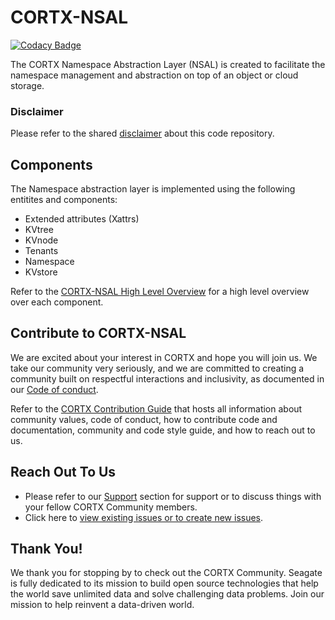 

# CORTX-NSAL

[![Codacy Badge](https://api.codacy.com/project/badge/Grade/6beb9e8fb4e64743b293431e91a8d787)](https://app.codacy.com/gh/Seagate/cortx-nsal?utm_source=github.com&utm_medium=referral&utm_content=Seagate/cortx-nsal&utm_campaign=Badge_Grade)

The CORTX Namespace Abstraction Layer (NSAL) is created to facilitate the namespace management and abstraction on top of an object or cloud storage.

### Disclaimer
Please refer to the shared [disclaimer](https://github.com/Seagate/cortx-posix#disclaimer) about this code repository.

## Components

The Namespace abstraction layer is implemented using the following entitites and components:
- Extended attributes (Xattrs)
- KVtree
- KVnode
- Tenants
- Namespace
- KVstore

Refer to the [CORTX-NSAL High Level Overview](doc/HighLevelOverview.md) for a high level overview over each component. 

## Contribute to CORTX-NSAL

We are excited about your interest in CORTX and hope you will join us. We take our community very seriously, and we are committed to creating a community built on respectful interactions and inclusivity, as documented in our [Code of conduct](CODE_OF_CONDUCT.md).

Refer to the [CORTX Contribution Guide](CONTRIBUTING.md) that hosts all information about community values, code of conduct, how to contribute code and documentation, community and code style guide, and how to reach out to us.

## Reach Out To Us

- Please refer to our [Support](SUPPORT.md) section for support or to discuss things with your fellow CORTX Community members.
- Click here to [view existing issues or to create new issues](https://github.com/Seagate/cortx-posix/issues).

## Thank You!

We thank you for stopping by to check out the CORTX Community. Seagate is fully dedicated to its mission to build open source technologies that help the world save unlimited data and solve challenging data problems. Join our mission to help reinvent a data-driven world.
